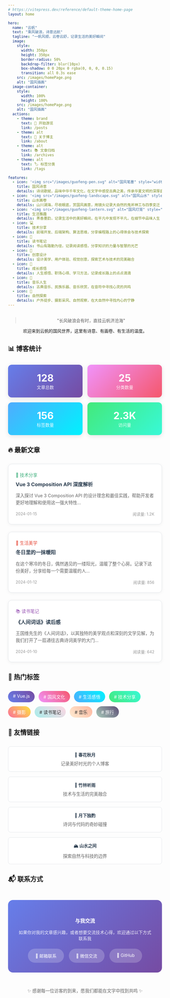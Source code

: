 ```yaml
---
# https://vitepress.dev/reference/default-theme-home-page
layout: home

hero:
  name: "云帆"
  text: "乘风破浪，诗意远航"
  tagline: "一帆风顺，云卷云舒，记录生活的美好瞬间"
  image:
    style:
      width: 350px
      height: 350px
      border-radius: 50%
      backdrop-filter: blur(10px)
      box-shadow: 0 0 20px 0 rgba(0, 0, 0, 0.15)
      transition: all 0.3s ease
    src: /images/homePage.png
    alt: "国风插画"
  image-container:
    style:
      width: 100%
      height: 100%
    src: /images/homePage.png
    alt: "国风插画"
  actions:
    - theme: brand
      text: 🚀 开始游览
      link: /posts
    - theme: alt
      text: 👤 关于博主
      link: /about
    - theme: alt
      text: 📚 文章归档
      link: /archives
    - theme: alt
      text: 🏷️ 标签分类
      link: /tags

features:
  - icon: '<img src="/images/guofeng-pen.svg" alt="国风笔墨" style="width: 48px; height: 48px;" />'
    title: 国风诗意
    details: 诗词歌赋，品味中华千年文化，在文字中感受古典之美，传承华夏文明的深厚底蕴
  - icon: '<img src="/images/guofeng-landscape.svg" alt="国风山水" style="width: 48px; height: 48px;" />'
    title: 山水画卷
    details: 山川湖海，尽收眼底，赏国风画意，用镜头记录大自然的鬼斧神工与四季变迁
  - icon: '<img src="/images/guofeng-lantern.svg" alt="国风灯笼" style="width: 48px; height: 48px;" />'
    title: 生活雅趣
    details: 茶香墨韵，记录生活中的美好瞬间，在平凡中发现不平凡，在细节中品味人生
  - icon: 💻
    title: 技术分享
    details: 前端开发、后端架构、算法思维，分享编程路上的心得体会与技术探索
  - icon: 📖
    title: 读书笔记
    details: 书山有路勤为径，记录阅读感悟，分享知识的力量与智慧的光芒
  - icon: 🎨
    title: 创意设计
    details: 设计美学、用户体验、视觉创意，探索艺术与技术的完美融合
  - icon: 🌱
    title: 成长感悟
    details: 人生感悟、职场心得、学习方法，记录成长路上的点点滴滴
  - icon: 🎵
    title: 音乐人生
    details: 古典音乐、民族乐器、音乐欣赏，在音符中寻找心灵的共鸣
  - icon: 🍃
    title: 自然探索
    details: 户外徒步、摄影采风、自然观察，在大自然中寻找内心的宁静
---
```


<div style="text-align: center; margin: 2rem 0;">

> "长风破浪会有时，直挂云帆济沧海"

欢迎来到云帆的国风世界，这里有诗意、有画卷、有生活的温度。

</div>

## 📊 博客统计

<div style="display: grid; grid-template-columns: repeat(auto-fit, minmax(200px, 1fr)); gap: 1rem; margin: 2rem 0;">

<div style="background: linear-gradient(135deg, #667eea 0%, #764ba2 100%); color: white; padding: 1.5rem; border-radius: 12px; text-align: center; box-shadow: 0 4px 15px rgba(0,0,0,0.1);">
  <div style="font-size: 2rem; font-weight: bold;">128</div>
  <div style="opacity: 0.9;">文章总数</div>
</div>

<div style="background: linear-gradient(135deg, #f093fb 0%, #f5576c 100%); color: white; padding: 1.5rem; border-radius: 12px; text-align: center; box-shadow: 0 4px 15px rgba(0,0,0,0.1);">
  <div style="font-size: 2rem; font-weight: bold;">25</div>
  <div style="opacity: 0.9;">分类数量</div>
</div>

<div style="background: linear-gradient(135deg, #4facfe 0%, #00f2fe 100%); color: white; padding: 1.5rem; border-radius: 12px; text-align: center; box-shadow: 0 4px 15px rgba(0,0,0,0.1);">
  <div style="font-size: 2rem; font-weight: bold;">156</div>
  <div style="opacity: 0.9;">标签数量</div>
</div>

<div style="background: linear-gradient(135deg, #43e97b 0%, #38f9d7 100%); color: white; padding: 1.5rem; border-radius: 12px; text-align: center; box-shadow: 0 4px 15px rgba(0,0,0,0.1);">
  <div style="font-size: 2rem; font-weight: bold;">2.3K</div>
  <div style="opacity: 0.9;">访问量</div>
</div>

</div>

## 🔥 最新文章

<div style="display: grid; grid-template-columns: repeat(auto-fit, minmax(300px, 1fr)); gap: 1.5rem; margin: 2rem 0;">

<div style="border: 1px solid #e1e5e9; border-radius: 12px; padding: 1.5rem; background: #fff; box-shadow: 0 2px 12px rgba(0,0,0,0.05); transition: transform 0.3s ease, box-shadow 0.3s ease;">
  <div style="color: #3eaf7c; font-size: 0.9rem; margin-bottom: 0.5rem;">📝 技术分享</div>
  <h3 style="margin: 0.5rem 0; color: #2c3e50;">Vue 3 Composition API 深度解析</h3>
  <p style="color: #666; font-size: 0.9rem; line-height: 1.6;">深入探讨 Vue 3 Composition API 的设计理念和最佳实践，帮助开发者更好地理解和使用这一强大特性...</p>
  <div style="display: flex; justify-content: space-between; align-items: center; margin-top: 1rem; font-size: 0.8rem; color: #999;">
    <span>2024-01-15</span>
    <span>阅读量: 1.2K</span>
  </div>
</div>

<div style="border: 1px solid #e1e5e9; border-radius: 12px; padding: 1.5rem; background: #fff; box-shadow: 0 2px 12px rgba(0,0,0,0.05); transition: transform 0.3s ease, box-shadow 0.3s ease;">
  <div style="color: #e74c3c; font-size: 0.9rem; margin-bottom: 0.5rem;">🎨 生活美学</div>
  <h3 style="margin: 0.5rem 0; color: #2c3e50;">冬日里的一抹暖阳</h3>
  <p style="color: #666; font-size: 0.9rem; line-height: 1.6;">在这个寒冷的冬日，偶然遇见的一缕阳光，温暖了整个心房。记录下这份美好，分享给每一个需要温暖的人...</p>
  <div style="display: flex; justify-content: space-between; align-items: center; margin-top: 1rem; font-size: 0.8rem; color: #999;">
    <span>2024-01-12</span>
    <span>阅读量: 856</span>
  </div>
</div>

<div style="border: 1px solid #e1e5e9; border-radius: 12px; padding: 1.5rem; background: #fff; box-shadow: 0 2px 12px rgba(0,0,0,0.05); transition: transform 0.3s ease, box-shadow 0.3s ease;">
  <div style="color: #9b59b6; font-size: 0.9rem; margin-bottom: 0.5rem;">📚 读书笔记</div>
  <h3 style="margin: 0.5rem 0; color: #2c3e50;">《人间词话》读后感</h3>
  <p style="color: #666; font-size: 0.9rem; line-height: 1.6;">王国维先生的《人间词话》，以其独特的美学观点和深刻的文学见解，为我们打开了一扇通往古典诗词美学的大门...</p>
  <div style="display: flex; justify-content: space-between; align-items: center; margin-top: 1rem; font-size: 0.8rem; color: #999;">
    <span>2024-01-10</span>
    <span>阅读量: 642</span>
  </div>
</div>

</div>

## 🎯 热门标签

<div style="display: flex; flex-wrap: wrap; gap: 0.8rem; margin: 2rem 0;">
  <span style="background: linear-gradient(45deg, #667eea, #764ba2); color: white; padding: 0.5rem 1rem; border-radius: 20px; font-size: 0.9rem; cursor: pointer; transition: transform 0.2s ease;"># Vue.js</span>
  <span style="background: linear-gradient(45deg, #f093fb, #f5576c); color: white; padding: 0.5rem 1rem; border-radius: 20px; font-size: 0.9rem; cursor: pointer; transition: transform 0.2s ease;"># 国风文化</span>
  <span style="background: linear-gradient(45deg, #4facfe, #00f2fe); color: white; padding: 0.5rem 1rem; border-radius: 20px; font-size: 0.9rem; cursor: pointer; transition: transform 0.2s ease;"># 生活感悟</span>
  <span style="background: linear-gradient(45deg, #43e97b, #38f9d7); color: white; padding: 0.5rem 1rem; border-radius: 20px; font-size: 0.9rem; cursor: pointer; transition: transform 0.2s ease;"># 技术分享</span>
  <span style="background: linear-gradient(45deg, #fa709a, #fee140); color: white; padding: 0.5rem 1rem; border-radius: 20px; font-size: 0.9rem; cursor: pointer; transition: transform 0.2s ease;"># 摄影</span>
  <span style="background: linear-gradient(45deg, #a8edea, #fed6e3); color: #333; padding: 0.5rem 1rem; border-radius: 20px; font-size: 0.9rem; cursor: pointer; transition: transform 0.2s ease;"># 读书笔记</span>
  <span style="background: linear-gradient(45deg, #ffecd2, #fcb69f); color: #333; padding: 0.5rem 1rem; border-radius: 20px; font-size: 0.9rem; cursor: pointer; transition: transform 0.2s ease;"># 音乐</span>
  <span style="background: linear-gradient(45deg, #a8caba, #5d4e75); color: white; padding: 0.5rem 1rem; border-radius: 20px; font-size: 0.9rem; cursor: pointer; transition: transform 0.2s ease;"># 旅行</span>
</div>

## 💝 友情链接

<div style="display: grid; grid-template-columns: repeat(auto-fit, minmax(250px, 1fr)); gap: 1rem; margin: 2rem 0;">

<div style="border: 1px solid #e1e5e9; border-radius: 8px; padding: 1rem; background: #fff; text-align: center; transition: transform 0.3s ease;">
  <div style="font-weight: bold; color: #2c3e50; margin-bottom: 0.5rem;">🌸 春花秋月</div>
  <div style="font-size: 0.9rem; color: #666;">记录美好时光的个人博客</div>
</div>

<div style="border: 1px solid #e1e5e9; border-radius: 8px; padding: 1rem; background: #fff; text-align: center; transition: transform 0.3s ease;">
  <div style="font-weight: bold; color: #2c3e50; margin-bottom: 0.5rem;">🎋 竹林听雨</div>
  <div style="font-size: 0.9rem; color: #666;">技术与生活的完美融合</div>
</div>

<div style="border: 1px solid #e1e5e9; border-radius: 8px; padding: 1rem; background: #fff; text-align: center; transition: transform 0.3s ease;">
  <div style="font-weight: bold; color: #2c3e50; margin-bottom: 0.5rem;">🌙 月下独酌</div>
  <div style="font-size: 0.9rem; color: #666;">诗词与代码的奇妙碰撞</div>
</div>

<div style="border: 1px solid #e1e5e9; border-radius: 8px; padding: 1rem; background: #fff; text-align: center; transition: transform 0.3s ease;">
  <div style="font-weight: bold; color: #2c3e50; margin-bottom: 0.5rem;">🏔️ 山水之间</div>
  <div style="font-size: 0.9rem; color: #666;">探索自然与科技的边界</div>
</div>

</div>

## 📬 联系方式

<div style="text-align: center; margin: 3rem 0; padding: 2rem; background: linear-gradient(135deg, #667eea 0%, #764ba2 100%); border-radius: 16px; color: white;">
  <h3 style="margin-bottom: 1rem; color: white;">与我交流</h3>
  <p style="margin-bottom: 1.5rem; opacity: 0.9;">如果你对我的文章感兴趣，或者想要交流技术心得，欢迎通过以下方式联系我</p>
  <div style="display: flex; justify-content: center; gap: 1rem; flex-wrap: wrap;">
    <a href="mailto:yunfan@example.com" style="background: rgba(255,255,255,0.2); padding: 0.8rem 1.5rem; border-radius: 25px; color: white; text-decoration: none; transition: background 0.3s ease;">📧 邮箱联系</a>
    <a href="#" style="background: rgba(255,255,255,0.2); padding: 0.8rem 1.5rem; border-radius: 25px; color: white; text-decoration: none; transition: background 0.3s ease;">💬 微信交流</a>
    <a href="#" style="background: rgba(255,255,255,0.2); padding: 0.8rem 1.5rem; border-radius: 25px; color: white; text-decoration: none; transition: background 0.3s ease;">🐙 GitHub</a>
  </div>
</div>

<div style="text-align: center; margin: 2rem 0; color: #666; font-size: 0.9rem;">
  <p>✨ 感谢每一位访客的到来，愿我们都能在文字中找到共鸣 ✨</p>
</div>
